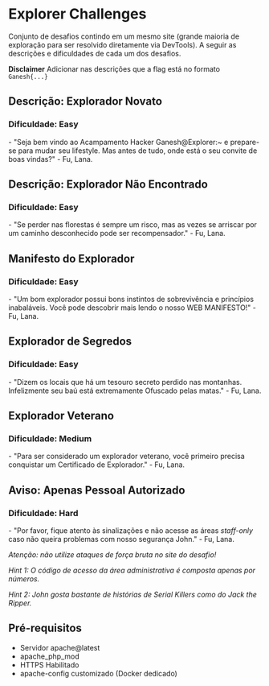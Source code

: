 # Explorer Challenges

Conjunto de desafios contindo em um mesmo site (grande maioria de exploração para ser resolvido diretamente via DevTools). A seguir as descrições e dificuldades de cada um dos desafios.

**Disclaimer** Adicionar nas descrições que a flag está no formato `Ganesh{...}`


## Descrição: Explorador Novato 
### Dificuldade: **Easy** 

\- "Seja bem vindo ao Acampamento Hacker Ganesh@Explorer:~ e prepare-se para mudar seu lifestyle. Mas antes de tudo, onde está o seu convite de boas vindas?" - Fu, Lana.


## Descrição: Explorador Não Encontrado
### Dificuldade: **Easy** 

\- "Se perder nas florestas é sempre um risco, mas as vezes se arriscar por um caminho desconhecido pode ser recompensador." - Fu, Lana.


## Manifesto do Explorador
### Dificuldade: **Easy** 

\- "Um bom explorador possui bons instintos de sobrevivência e princípios inabaláveis. Você pode descobrir mais lendo o nosso WEB MANIFESTO!" - Fu, Lana.


## Explorador de Segredos
### Dificuldade: **Easy** 

\- "Dizem os locais que há um tesouro secreto perdido nas montanhas. Infelizmente seu baú está extremamente Ofuscado pelas matas." - Fu, Lana.


## Explorador Veterano
### Dificuldade: **Medium**

\- "Para ser considerado um explorador veterano, você primeiro precisa conquistar um Certificado de Explorador." - Fu, Lana.


## Aviso: Apenas Pessoal Autorizado
### Dificuldade: **Hard**

\- "Por favor, fique atento às sinalizações e não acesse as áreas *staff-only* caso não queira problemas com nosso segurança John." - Fu, Lana.

*Atenção: não utilize ataques de força bruta no site do desafio!*

*Hint 1: O código de acesso da área administrativa é composta apenas por números.*

*Hint 2: John gosta bastante de histórias de Serial Killers como do Jack the Ripper.*

## Pré-requisitos

- Servidor apache@latest
- apache_php_mod
- HTTPS Habilitado
- apache-config customizado (Docker dedicado)
